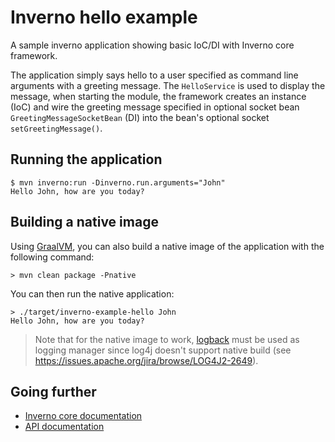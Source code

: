 [inverno-core-root-doc]: https://github.com/inverno-io/inverno-core/blob/master/doc/reference-guide.md
[inverno-javadoc]: https://inverno.io/docs/release/api/index.html

[graalvm]: https://www.graalvm.org/
[logback]: https://logback.qos.ch/

# Inverno hello example

A sample inverno application showing basic IoC/DI with Inverno core framework.

The application simply says hello to a user specified as command line arguments with a greeting message. The `HelloService` is used to display the message, when starting the module, the framework creates an instance (IoC) and wire the greeting message specified in optional socket bean `GreetingMessageSocketBean` (DI) into the bean's optional socket `setGreetingMessage()`.

## Running the application

```plaintext
$ mvn inverno:run -Dinverno.run.arguments="John"
Hello John, how are you today?
```

## Building a native image

Using [GraalVM][graalvm], you can also build a native image of the application with the following command:

```plaintext
> mvn clean package -Pnative
```

You can then run the native application:

```plaintext
> ./target/inverno-example-hello John
Hello John, how are you today?
```

> Note that for the native image to work, [logback][logback] must be used as logging manager since log4j doesn't support native build (see https://issues.apache.org/jira/browse/LOG4J2-2649).

## Going further

- [Inverno core documentation][inverno-core-root-doc]
- [API documentation][inverno-javadoc]